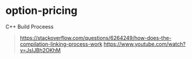 # option-pricing

C++ Build Proceess 
> https://stackoverflow.com/questions/6264249/how-does-the-compilation-linking-process-work
> https://www.youtube.com/watch?v=JsIJBh2OKhM